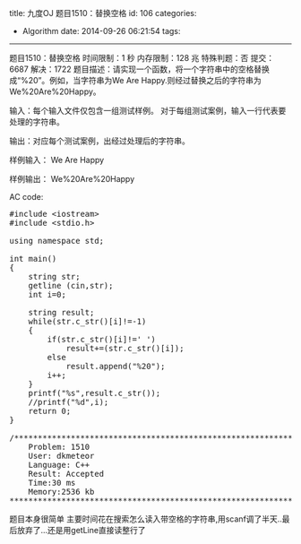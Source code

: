 title: 九度OJ 题目1510：替换空格
id: 106
categories:
  - Algorithm
date: 2014-09-26 06:21:54
tags:
---

题目1510：替换空格
时间限制：1 秒
内存限制：128 兆
特殊判题：否
提交：6687
解决：1722
题目描述：请实现一个函数，将一个字符串中的空格替换成“%20”。例如，当字符串为We Are Happy.则经过替换之后的字符串为We%20Are%20Happy。

输入：每个输入文件仅包含一组测试样例。
对于每组测试案例，输入一行代表要处理的字符串。

输出：对应每个测试案例，出经过处理后的字符串。

样例输入：
We Are Happy

样例输出：
We%20Are%20Happy

AC code:

<pre class="lang:c++ decode:true ">#include &lt;iostream&gt;
#include &lt;stdio.h&gt;

using namespace std;

int main()
{
    string str;
    getline (cin,str);
    int i=0;

    string result;
    while(str.c_str()[i]!=-1)
    {
        if(str.c_str()[i]!=' ')
            result+=(str.c_str()[i]);
        else
            result.append("%20");
        i++;
    }
    printf("%s",result.c_str());
    //printf("%d",i);
    return 0;
}

/**************************************************************
    Problem: 1510
    User: dkmeteor
    Language: C++
    Result: Accepted
    Time:30 ms
    Memory:2536 kb
****************************************************************/</pre>

题目本身很简单
主要时间花在搜索怎么读入带空格的字符串,用scanf调了半天..最后放弃了...还是用getLine直接读整行了